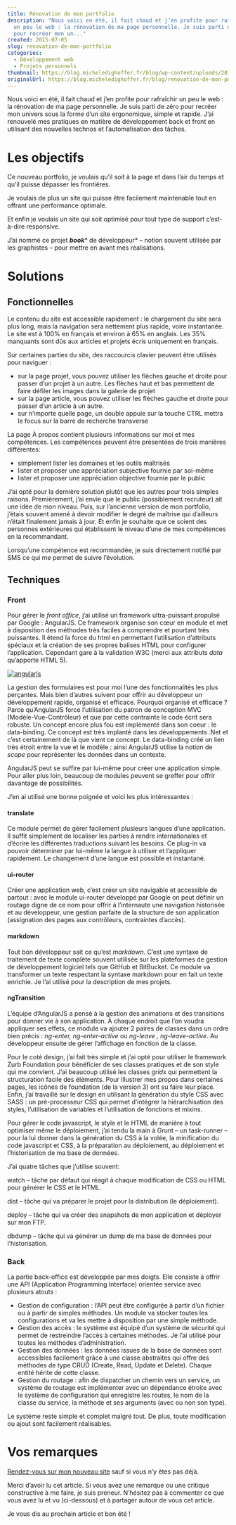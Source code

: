 ```yaml
---
title: Rénovation de mon portfolio
description: "Nous voici en été, il fait chaud et j’en profite pour rafraîchir
  un peu le web : la rénovation de ma page personnelle. Je suis parti de zéro
  pour recréer mon un..."
created: 2015-07-05
slug: renovation-de-mon-portfolio
categories:
  - Développement web
  - Projets personnels
thumbnail: https://blog.micheledighoffer.fr/blog/wp-content/uploads/2015/07/tb_book-800x288.png
originalUrl: https://blog.micheledighoffer.fr/blog/renovation-de-mon-portfolio/
---
```


Nous voici en été, il fait chaud et j’en profite pour rafraîchir un peu le web : la rénovation de ma page personnelle. Je suis parti de zéro pour recréer mon univers sous la forme d’un site ergonomique, simple et rapide. J’ai renouvelé mes pratiques en matière de développement back et front en utilisant des nouvelles technos et l’automatisation des tâches.

# Les objectifs

Ce nouveau portfolio, je voulais qu’il soit à la page et dans l’air du temps et qu’il puisse dépasser les frontières.

Je voulais de plus un site qui puisse être facilement maintenable tout en offrant une performance optimale.

Et enfin je voulais un site qui soit optimisé pour tout type de support c’est-à-dire responsive.

J’ai nommé ce projet ***book***\* de développeur\* – notion souvent utilisée par les graphistes – pour mettre en avant mes réalisations.

# Solutions

## Fonctionnelles

Le contenu du site est accessible rapidement : le chargement du site sera plus long, mais la navigation sera nettement plus rapide, voire instantanée. Le site est à 100% en français et environ à 65% en anglais. Les 35% manquants sont dûs aux articles et projets écris uniquement en français.

Sur certaines parties du site, des raccourcis clavier peuvent être utilisés pour naviguer :

- sur la page projet, vous pouvez utiliser les flèches gauche et droite pour passer d’un projet à un autre. Les flèches haut et bas permettent de faire défiler les images dans la galerie de projet
- sur la page article, vous pouvez utiliser les flèches gauche et droite pour passer d’un article à un autre.
- sur n’importe quelle page, un double appuie sur la touche CTRL mettra le focus sur la barre de recherche transverse

La page À propos contient plusieurs informations sur moi et mes compétences. Les compétences peuvent être présentées de trois manières différentes:

- simplement lister les domaines et les outils maîtrisés
- lister et proposer une appréciation subjective fournie par soi-même
- lister et proposer une appréciation objective fournie par le public

J’ai opté pour la dernière solution plutôt que les autres pour trois simples raisons. Premièrement, j’ai envie que le public (possiblement recruteur) ait une idée de mon niveau. Puis, sur l’ancienne version de mon portfolio, j’étais souvent amené à devoir modifier le degré de maîtrise qui d’ailleurs n’était finalement jamais à jour. Et enfin je souhaite que ce soient des personnes extérieures qui établissent le niveau d’une de mes compétences en la recommandant.

Lorsqu’une compétence est recommandée, je suis directement notifié par SMS ce qui me permet de suivre l’évolution.

## Techniques

### Front

Pour gérer le *front office*, j’ai utilisé un framework ultra-puissant propulsé par Google : AngularJS. Ce framework organise son cœur en module et met à disposition des méthodes très faciles à comprendre et pourtant très puissantes. Il étend la force du html en permettant l’utilisation d’attributs spéciaux et la création de ses propres balises HTML pour configurer l’application. Cependant gare à la validation W3C (merci aux attributs *data* qu’apporte HTML 5).

[![angularjs](https://blog.micheledighoffer.fr/blog/wp-content/uploads/2015/07/angularjs.png)](https://blog.micheledighoffer.fr/blog/wp-content/uploads/2015/07/angularjs.png)

La gestion des formulaires est pour moi l’une des fonctionnalités les plus perçantes. Mais bien d’autres suivent pour offrir au développeur un développement rapide, organisé et efficace. Pourquoi organisé et efficace ? Parce qu’AngularJS force l’utilisation du patron de conception MVC (Modèle-Vue-Contrôleur) et que par cette contrainte le code écrit sera robuste. Un concept encore plus fou est implémenté dans son coeur : le data-binding. Ce concept est très implanté dans les développements .Net et c’est certainement de là que vient ce concept. Le data-binding créé un lien très étroit entre la vue et le modèle : ainsi AngularJS utilise la notion de *scope* pour représenter les données dans un contexte.

AngularJS peut se suffire par lui-même pour créer une application simple. Pour aller plus loin, beaucoup de modules peuvent se greffer pour offrir davantage de possibilités.

J’en ai utilisé une bonne poignée et voici les plus intéressantes :

#### translate

Ce module permet de gérer facilement plusieurs langues d’une application. Il suffit simplement de localiser les parties à rendre internationales et d’écrire les différentes traductions suivant les besoins. Ce plug-in va pouvoir déterminer par lui-même la langue à utiliser et l’appliquer rapidement. Le changement d’une langue est possible et instantané.

#### ui-router

Créer une application web, c’est créer un site navigable et accessible de partout : avec le module ui-router développé par Google on peut définir un routage digne de ce nom pour offrir à l’internaute une navigation historisée et au développeur, une gestion parfaite de la structure de son application (assignation des pages aux contrôleurs, contraintes d’accès).

#### markdown

Tout bon développeur sait ce qu’est *markdown*. C’est une syntaxe de traitement de texte complète souvent utilisée sur les plateformes de gestion de développement logiciel tels que GitHub et BitBucket. Ce module va transformer un texte respectant la syntaxe markdown pour en fait un texte enrichie. Je l’ai utilisé pour la description de mes projets.

#### ngTransition

L’équipe d’AngularJS a pensé à la gestion des animations et des transitions pour donner vie à son application. À chaque endroit que l’on voudra appliquer ses effets, ce module va ajouter 2 paires de classes dans un ordre bien précis : *ng-enter, ng-enter-active* ou *ng-leave , ng-leave-active*. Au développeur ensuite de gérer l’affichage en fonction de la classe.

Pour le coté design, j’ai fait très simple et j’ai opté pour utiliser le framework Zurb Foundation pour bénéficier de ses classes pratiques et de son style qui me convient. J’ai beaucoup utilisé les classes *grids* qui permettent la structuration facile des éléments. Pour illustrer mes propos dans certaines pages, les icônes de foundation (de la version 3) ont su faire leur place. Enfin, j’ai travaillé sur le design en utilisant la génération du style CSS avec SASS : un pré-processeur CSS qui permet d’intégrer la hiérarchisation des styles, l’utilisation de variables et l’utilisation de fonctions et mixins.

Pour gérer le code javascript, le style et le HTML de manière à tout optimiser même le déploiement, j’ai tendu la main à Grunt – un task-runner – pour la lui donner dans la génération du CSS à la volée, la minification du code javascript et CSS, à la préparation au déploiement, au déploiement et l’historisation de ma base de données.

J’ai quatre tâches que j’utilise souvent:

watch – tâche par défaut qui réagit à chaque modification de CSS ou HTML pour générer le CSS et le HTML.

dist – tâche qui va préparer le projet pour la distribution (le déploiement).

deploy – tâche qui va créer des snapshots de mon application et déployer sur mon FTP.

dbdump – tâche qui va générer un dump de ma base de données pour l’historisation.

### Back

La partie back-office est développée par mes doigts. Elle consiste à offrir une API (Application Programming Interface) orientée service avec plusieurs atouts :

- Gestion de configuration : l’API peut être configurée à partir d’un fichier ou à partir de simples méthodes. Un module va stocker toutes les configurations et va les mettre à disposition par une simple méthode.
- Gestion des accès : le système est équipé d’un système de sécurité qui permet de restreindre l’accès à certaines méthodes. Je l’ai utilisé pour toutes les méthodes d’administration.
- Gestion des données : les données issues de la base de données sont accessibles facilement grâce à une classe abstraites qui offre des méthodes de type CRUD (Create, Read, Update et Delete). Chaque entité hérite de cette classe.
- Gestion du routage : afin de dispatcher un chemin vers un service, un système de routage est implémenter avec un dépendance étroite avec le système de configuration qui enregistre les routes, le nom de la classe du service, la méthode et ses arguments (avec ou non son type).

Le système reste simple et complet malgré tout. De plus, toute modification ou ajout sont facilement réalisables.

# Vos remarques

[Rendez-vous sur mon nouveau site](https://book.micheledighoffer.fr) sauf si vous n’y êtes pas déjà.

Merci d’avoir lu cet article. Si vous avez une remarque ou une critique constructive à me faire, je suis preneur. N’hésitez pas à commenter ce que vous avez lu et vu (ci-dessous) et à partager autour de vous cet article.

Je vous dis au prochain article et bon été !
